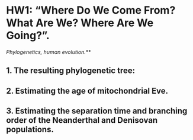 # HW1: “Where Do We Come From? What Are We? Where Are We Going?”.
*Phylogenetics, human evolution.***

## 1. The resulting phylogenetic tree:

## 2. Estimating the age of mitochondrial Eve.

## 3. Estimating the separation time and branching order of the Neanderthal and Denisovan populations.
